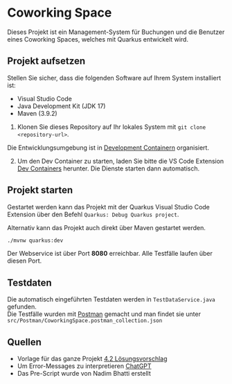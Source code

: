 # Coworking Space 

Dieses Projekt ist ein Management-System für Buchungen und die Benutzer eines Coworking Spaces, welches mit Quarkus entwickelt wird.

## Projekt aufsetzen
Stellen Sie sicher, dass die folgenden Software auf Ihrem System installiert ist:

- Visual Studio Code
- Java Development Kit (JDK 17)
- Maven (3.9.2)

1. Klonen Sie dieses Repository auf Ihr lokales System mit `git clone <repository-url>`.

Die Entwicklungsumgebung ist in [Development Containern](https://containers.dev/) organisiert.

2. Um den Dev Container zu starten, laden Sie bitte die VS Code Extension [Dev Containers](https://marketplace.visualstudio.com/items?itemName=ms-vscode-remote.remote-containers) herunter. Die Dienste starten dann automatisch.

## Projekt starten

Gestartet werden kann das Projekt mit der Quarkus Visual Studio Code Extension über den
Befehl `Quarkus: Debug Quarkus project`.

Alternativ kann das Projekt auch direkt über Maven gestartet werden.

```bash
./mvnw quarkus:dev
```

Der Webservice ist über Port **8080** erreichbar. Alle Testfälle laufen über diesen Port.

## Testdaten

Die automatisch eingeführten Testdaten werden in `TestDataService.java` gefunden.\
Die Testfälle wurden mit [Postman](https://www.postman.com/) gemacht und man findet sie unter `src/Postman/CoworkingSpace.postman_collection.json`

## Quellen

- Vorlage für das ganze Projekt [4.2 Lösungsvorschlag](https://moodle.zli.ch/mod/resource/view.php?id=121212)
- Um Error-Messages zu interpretieren [ChatGPT](https://https://chat.openai.com/)
- Das Pre-Script wurde von Nadim Bhatti erstellt

